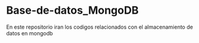 # Base-de-datos_MongoDB
En este repositorio iran los codigos relacionados con el almacenamiento de datos en mongodb
